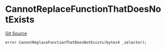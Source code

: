# CannotReplaceFunctionThatDoesNotExists
[Git Source](https://github.com/thrackle-io/tron/blob/bb9fb29098b7e62d948f810420d516cd6ca78012/src/client/token/handler/diamond/HandlerDiamondLib.sol)


```solidity
error CannotReplaceFunctionThatDoesNotExists(bytes4 _selector);
```

